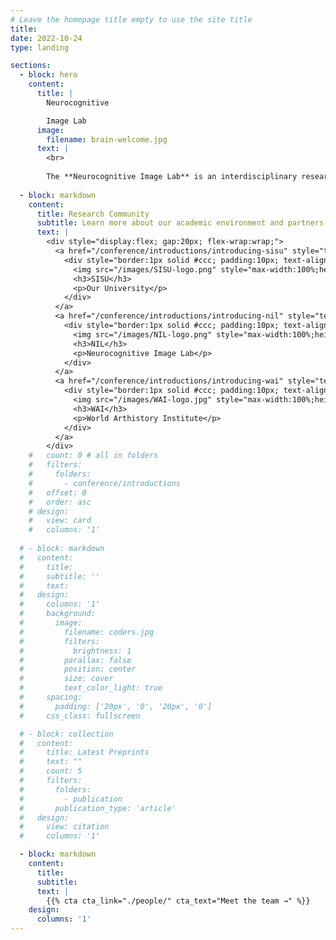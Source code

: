 ```yaml
---
# Leave the homepage title empty to use the site title
title:
date: 2022-10-24
type: landing

sections:
  - block: hero
    content:
      title: |
        Neurocognitive

        Image Lab
      image:
        filename: brain-welcome.jpg
      text: |
        <br>
        
        The **Neurocognitive Image Lab** is an interdisciplinary research hub at the forefront of brain science, neuroaesthetics, and visual cognition. Bridging disciplines across time and space, the lab explores how the brain encodes perception, aesthetics, and temporal experience, advancing innovative theories and applications in neuroscience, art, and intelligent interaction.
  
  - block: markdown
    content:
      title: Research Community
      subtitle: Learn more about our academic environment and partners
      text: |
        <div style="display:flex; gap:20px; flex-wrap:wrap;">
          <a href="/conference/introductions/introducing-sisu" style="text-decoration:none; color:black; width:30%;">
            <div style="border:1px solid #ccc; padding:10px; text-align:center;">
              <img src="/images/SISU-logo.png" style="max-width:100%;height:150px; object-fit:contain;display:block; margin:0 auto;">
              <h3>SISU</h3>
              <p>Our University</p>
            </div>
          </a>
          <a href="/conference/introductions/introducing-nil" style="text-decoration:none; color:black; width:30%;">
            <div style="border:1px solid #ccc; padding:10px; text-align:center;">
              <img src="/images/NIL-logo.png" style="max-width:100%;height:150px; object-fit:contain;display:block; margin:0 auto;">
              <h3>NIL</h3>
              <p>Neurocognitive Image Lab</p>
            </div>
          </a>
          <a href="/conference/introductions/introducing-wai" style="text-decoration:none; color:black; width:30%;">
            <div style="border:1px solid #ccc; padding:10px; text-align:center;">
              <img src="/images/WAI-logo.jpg" style="max-width:100%;height:150px; object-fit:contain;display:block; margin:0 auto;">
              <h3>WAI</h3>
              <p>World Arthistory Institute</p>
            </div>
          </a>
        </div>
    #   count: 0 # all in folders
    #   filters:
    #     folders:
    #       - conference/introductions
    #   offset: 0
    #   order: asc
    # design:
    #   view: card
    #   columns: '1'
  
  # - block: markdown
  #   content:
  #     title:
  #     subtitle: ''
  #     text:
  #   design:
  #     columns: '1'
  #     background:
  #       image: 
  #         filename: coders.jpg
  #         filters:
  #           brightness: 1
  #         parallax: false
  #         position: center
  #         size: cover
  #         text_color_light: true
  #     spacing:
  #       padding: ['20px', '0', '20px', '0']
  #     css_class: fullscreen

  # - block: collection
  #   content:
  #     title: Latest Preprints
  #     text: ""
  #     count: 5
  #     filters:
  #       folders:
  #         - publication
  #       publication_type: 'article'
  #   design:
  #     view: citation
  #     columns: '1'

  - block: markdown
    content:
      title:
      subtitle:
      text: |
        {{% cta cta_link="./people/" cta_text="Meet the team →" %}}
    design:
      columns: '1'
---
```

